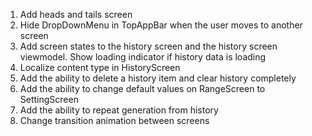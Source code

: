 1. Add heads and tails screen
2. Hide DropDownMenu in TopAppBar when the user moves to another screen
3. Add screen states to the history screen and the history screen viewmodel. 
Show loading indicator if history data is loading
4. Localize content type in HistoryScreen
5. Add the ability to delete a history item and clear history completely
6. Add the ability to change default values on RangeScreen to SettingScreen
7. Add the ability to repeat generation from history
8. Change transition animation between screens